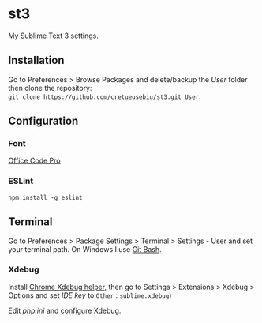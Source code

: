 # st3
My Sublime Text 3 settings.

## Installation

Go to Preferences > Browse Packages and delete/backup the _User_ folder then clone the repository: <br> 
`git clone https://github.com/cretueusebiu/st3.git User`.

## Configuration

### Font

[Office Code Pro](https://github.com/nathco/Office-Code-Pro)

### ESLint

`npm install -g eslint`

## Terminal

Go to Preferences > Package Settings > Terminal > Settings - User and set your terminal path. On Windows I use [Git Bash](https://git-scm.com/downloads).

### Xdebug
Install [Chrome Xdebug helper](https://chrome.google.com/webstore/detail/xdebug-helper/eadndfjplgieldjbigjakmdgkmoaaaoc?hl=en), then go to Settings > Extensions > Xdebug > Options and set _IDE key_ to `Other` : `sublime.xdebug`)

Edit _php.ini_ and [configure](https://gist.github.com/cretueusebiu/0d3508922d9c618273f6) Xdebug.
